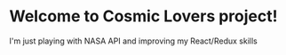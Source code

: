 # Welcome to Cosmic Lovers project!
I'm just playing with NASA API and improving my React/Redux skills
